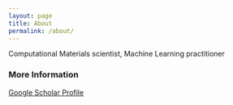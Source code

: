 ```yaml
---
layout: page
title: About
permalink: /about/
---
```


Computational Materials scientist, Machine Learning practitioner

### More Information

<a href = "https://scholar.google.com/citations?user=q1vLHv0AAAAJ&hl=en">Google Scholar Profile</a>
